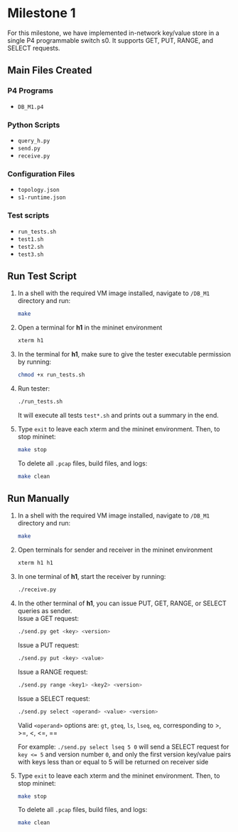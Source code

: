 # Milestone 1
For this milestone, we have implemented in-network key/value store in a single P4 programmable switch s0. It supports GET, PUT, RANGE, and SELECT requests. 

## Main Files Created

### P4 Programs
- `DB_M1.p4`

### Python Scripts
- `query_h.py`
- `send.py`
- `receive.py`

### Configuration Files
- `topology.json`
- `s1-runtime.json`

### Test scripts
- `run_tests.sh`
- `test1.sh`
- `test2.sh`
- `test3.sh`

## Run Test Script
1. In a shell with the required VM image installed, navigate to `/DB_M1` directory and run:
    ```bash
    make
    ```
2. Open a terminal for **h1** in the mininet environment 
    ```bash
    xterm h1
    ```
3. In the terminal for **h1**, make sure to give the tester executable permission by running:
    ```bash
    chmod +x run_tests.sh
    ```
4. Run tester:
    ```bash
    ./run_tests.sh
    ```
   It will execute all tests `test*.sh` and prints out a summary in the end.   

5. Type `exit` to leave each xterm and the mininet environment. Then, to stop mininet:  
    ```bash
    make stop
    ```
   To delete all `.pcap` files, build files, and logs:  
    ```bash
    make clean
    ```

## Run Manually
1. In a shell with the required VM image installed, navigate to `/DB_M1` directory and run:
    ```bash
    make
    ```
2. Open terminals for sender and receiver in the mininet environment 
    ```bash
    xterm h1 h1
    ```

3. In one terminal of **h1**, start the receiver by running:
    ```bash
    ./receive.py
    ```

4. In the other terminal of **h1**, you can issue PUT, GET, RANGE, or SELECT queries as sender.   
   Issue a GET request:
    ```bash
    ./send.py get <key> <version> 
    ```
   Issue a PUT request:
    ```bash
    ./send.py put <key> <value> 
    ```
   Issue a RANGE request:
    ```bash
    ./send.py range <key1> <key2> <version> 
    ```
   Issue a SELECT request:
    ```bash
    ./send.py select <operand> <value> <version>
    ```
   Valid `<operand>` options are: `gt`, `gteq`, `ls`, `lseq`, `eq`, corresponding to >, >=, <, <=, ==  

   For example: `./send.py select lseq 5 0` will send a SELECT request for `key <= 5` and version number `0`, 
    and only the first version key/value pairs with keys less than or equal to 5 will be returned on receiver side  
    
5. Type `exit` to leave each xterm and the mininet environment. Then, to stop mininet:  
    ```bash
    make stop
    ```
   To delete all `.pcap` files, build files, and logs:  
    ```bash
    make clean
    ```
